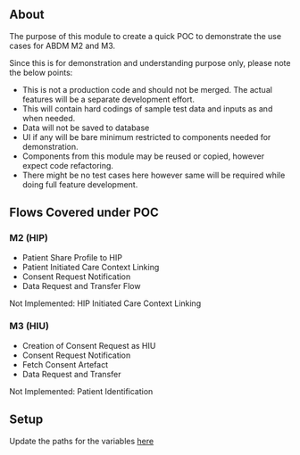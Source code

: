 ## About
The purpose of this module to create a quick POC to demonstrate the use cases for ABDM M2 and M3.

Since this is for demonstration and understanding purpose only, please note the below points:
- This is not a production code and should not be merged. The actual features will be a separate development effort.
- This will contain hard codings of sample test data and inputs as and when needed.
- Data will not be saved to database
- UI if any will be bare minimum restricted to components needed for demonstration.
- Components from this module may be reused or copied, however expect code refactoring.
- There might be no test cases here however same will be required while doing full feature development.


## Flows Covered under POC

### M2 (HIP)
- Patient Share Profile to HIP
- Patient Initiated Care Context Linking
- Consent Request Notification
- Data Request and Transfer Flow

Not Implemented: HIP Initiated Care Context Linking

### M3 (HIU)
- Creation of Consent Request as HIU
- Consent Request Notification
- Fetch Consent Artefact
- Data Request and Transfer

Not Implemented: Patient Identification

## Setup
Update the paths for the variables [here](const.py)
